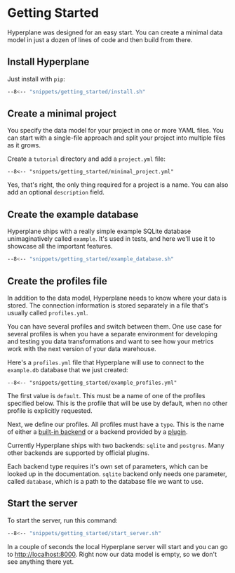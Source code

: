 # Getting Started

Hyperplane was designed for an easy start. You can create a minimal data model in just
a dozen of lines of code and then build from there.

## Install Hyperplane

Just install with `pip`:

```bash
--8<-- "snippets/getting_started/install.sh"
```

## Create a minimal project

You specify the data model for your project in one or more YAML files. You can start with
a single-file approach and split your project into multiple files as it grows.

Create a `tutorial` directory and add a `project.yml` file:

```{ .yaml title=project.yml }
--8<-- "snippets/getting_started/minimal_project.yml"
```

Yes, that's right, the only thing required for a project is a name. You can also add an
optional `description` field.

## Create the example database

Hyperplane ships with a really simple example SQLite database unimaginatively called
`example`.  It's used in tests, and here we'll use it to showcase all the important
features.

```sh
--8<-- "snippets/getting_started/example_database.sh"
```

## Create the profiles file

In addition to the data model, Hyperplane needs to know where your data is stored.
The connection information is stored separately in a file that's usually called
`profiles.yml`.

You can have several profiles and switch between them. One use case for several profiles
is when you have a separate environment for developing and testing you data transformations
and want to see how your metrics work with the next version of your data warehouse.

Here's a `profiles.yml` file that Hyperplane will use to connect to the `example.db`
database that we just created:

```{ .yaml title=profiles.yml }
--8<-- "snippets/getting_started/example_profiles.yml"
```

The first value is `default`. This must be a name of one of the profiles specified below.
This is the profile that will be use by default, when no other profile is explicitly
requested.

Next, we define our profiles. All profiles must have a `type`. This is the name of either
a [built-in backend](../reference/backends.md) or a backend provided by a [plugin](../reference/plugins.md).

Currently Hyperplane ships with two backends: `sqlite` and `postgres`. Many other backends
are supported by official plugins.

Each backend type requires it's own set of parameters, which can be looked up in the
documentation. `sqlite` backend only needs one parameter, called `database`, which is
a path to the database file we want to use.

## Start the server

To start the server, run this command:

```sh
--8<-- "snippets/getting_started/start_server.sh"
```

In a couple of seconds the local Hyperplane server will start and you can go to
[http://localhost:8000](http://localhost:8000). Right now our data model is empty, so
we don't see anything there yet.
